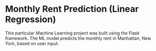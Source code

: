 # Monthly Rent Prediction (Linear Regression)
This particular Machine Learning project was built using the Flask framework. 
The ML model predicts the monthly rent in Manhattan, New York, based on user input.
